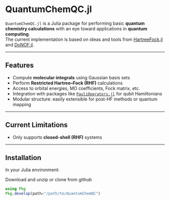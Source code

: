 # QuantumChemQC.jl

`QuantumChemQC.jl` is a Julia package for performing basic **quantum chemistry calculations** with an eye toward applications in **quantum computing**.  
The current implementation is based on ideas and tools from [HartreeFock.jl](https://github.com/panxl/HartreeFock.jl.git) and [DoNOF.jl](https://github.com/felipelewyee/DoNOF.jl.git).

---

## Features

- Compute **molecular integrals** using Gaussian basis sets
- Perform **Restricted Hartree–Fock (RHF)** calculations
- Access to orbital energies, MO coefficients, Fock matrix, etc.
- Integration with packages like [`PauliOperators.jl`](https://github.com/AaronRodriguezJimenez/PauliOperators.jl.git) for qubit Hamiltonians
- Modular structure: easily extensible for post-HF methods or quantum mapping

---

## Current Limitations

- Only supports **closed-shell (RHF)** systems

---

## Installation

In your Julia environment:

Download and unzip or clone from github

```julia
using Pkg
Pkg.develop(path="/path/to/QuantumChemQC")